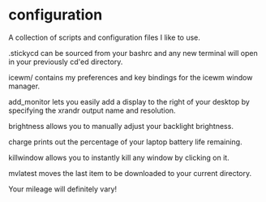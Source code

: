 # configuration
A collection of scripts and configuration files I like to use.

.stickycd can be sourced from your bashrc and any new terminal will open
in your previously cd'ed directory.

icewm/ contains my preferences and key bindings for the icewm window manager.

add\_monitor lets you easily add a display to the right of your desktop by
specifying the xrandr output name and resolution.

brightness allows you to manually adjust your backlight brightness.

charge prints out the percentage of your laptop battery life remaining.

killwindow allows you to instantly kill any window by clicking on it.

mvlatest moves the last item to be downloaded to your current directory.

Your mileage will definitely vary!
